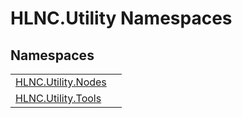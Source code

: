 # HLNC.Utility Namespaces






## Namespaces
<table>
<tr>
<td><a href="N_HLNC_Utility_Nodes">HLNC.Utility.Nodes</a></td>
<td></td></tr>
<tr>
<td><a href="N_HLNC_Utility_Tools">HLNC.Utility.Tools</a></td>
<td></td></tr>
</table>